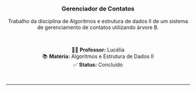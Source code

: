 <div align="center">

<h3 align="center">Gerenciador de Contatos</h3>

<p align="center">Trabalho da disciplina de Algoritmos e estrutura de dados II de um sistema de gerenciamento de contatos utilizando árvore B.</p>

<br>

<p align="center">
  👨‍🏫 <strong>Professor:</strong> Lucélia <br>
  📚 <strong>Matéria:</strong> Algoritmos e Estrutura de Dados II <br>
  ✅ <strong>Status:</strong> Concluído
</p>

<br>
</div>

---
